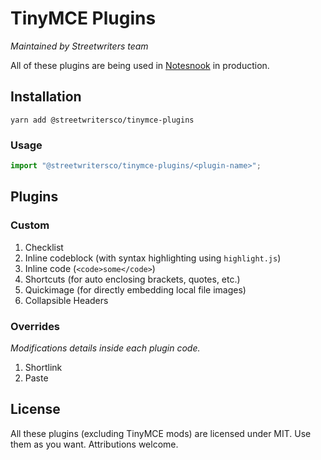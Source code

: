 # TinyMCE Plugins

_Maintained by Streetwriters team_

All of these plugins are being used in [Notesnook](https://notesnook.com/) in production.

## Installation

```
yarn add @streetwritersco/tinymce-plugins
```

### Usage

```jsx
import "@streetwritersco/tinymce-plugins/<plugin-name>";
```

## Plugins

### Custom

1. Checklist
2. Inline codeblock (with syntax highlighting using `highlight.js`)
3. Inline code (`<code>some</code>`)
4. Shortcuts (for auto enclosing brackets, quotes, etc.)
5. Quickimage (for directly embedding local file images)
6. Collapsible Headers

### Overrides

_Modifications details inside each plugin code._

1. Shortlink
2. Paste

## License

All these plugins (excluding TinyMCE mods) are licensed under MIT. Use them as you want. Attributions welcome.

